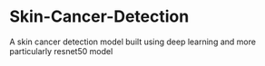 # Skin-Cancer-Detection
A skin cancer detection model built using deep learning and more particularly resnet50 model 
